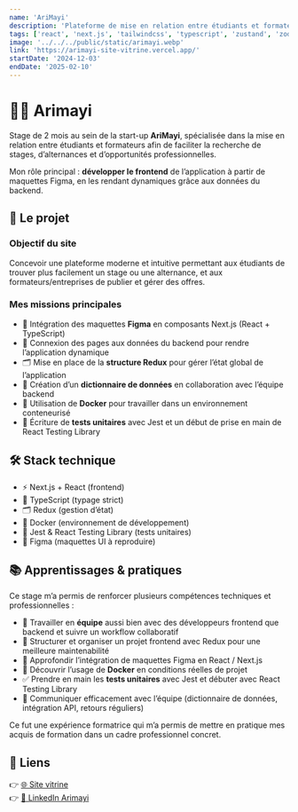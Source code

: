 ```yaml
---
name: 'AriMayi'
description: 'Plateforme de mise en relation entre étudiants et formateurs'
tags: ['react', 'next.js', 'tailwindcss', 'typescript', 'zustand', 'zod']
image: '../../../public/static/arimayi.webp'
link: 'https://arimayi-site-vitrine.vercel.app/'
startDate: '2024-12-03'
endDate: '2025-02-10'
---
```



# 👩‍🎓 Arimayi

Stage de 2 mois au sein de la start-up **AriMayi**, spécialisée dans la mise en relation entre étudiants et formateurs afin de faciliter la recherche de stages, d’alternances et d’opportunités professionnelles.  

Mon rôle principal : **développer le frontend** de l’application à partir de maquettes Figma, en les rendant dynamiques grâce aux données du backend.


## 🎯 Le projet

### Objectif du site

Concevoir une plateforme moderne et intuitive permettant aux étudiants de trouver plus facilement un stage ou une alternance, et aux formateurs/entreprises de publier et gérer des offres.  

### Mes missions principales

- 🔨 Intégration des maquettes **Figma** en composants Next.js (React + TypeScript)  
- 🔗 Connexion des pages aux données du backend pour rendre l’application dynamique  
- 🗂️ Mise en place de la **structure Redux** pour gérer l’état global de l’application  
- 📖 Création d’un **dictionnaire de données** en collaboration avec l’équipe backend  
- 🐳 Utilisation de **Docker** pour travailler dans un environnement conteneurisé  
- 🧪 Écriture de **tests unitaires** avec Jest et un début de prise en main de React Testing Library  


## 🛠️ Stack technique

- ⚡ Next.js + React (frontend)  
- 📘 TypeScript (typage strict)  
- 🗂️ Redux (gestion d’état)  
- 🐳 Docker (environnement de développement)  
- 🧪 Jest & React Testing Library (tests unitaires)  
- 🎨 Figma (maquettes UI à reproduire)  


## 📚 Apprentissages & pratiques

Ce stage m’a permis de renforcer plusieurs compétences techniques et professionnelles :

- 👥 Travailler en **équipe** aussi bien avec des développeurs frontend que backend et suivre un workflow collaboratif  
- 🧩 Structurer et organiser un projet frontend avec Redux pour une meilleure maintenabilité  
- 🔎 Approfondir l’intégration de maquettes Figma en React / Next.js  
- 🚀 Découvrir l’usage de **Docker** en conditions réelles de projet  
- ✅ Prendre en main les **tests unitaires** avec Jest et débuter avec React Testing Library  
- 📄 Communiquer efficacement avec l’équipe (dictionnaire de données, intégration API, retours réguliers)  

Ce fut une expérience formatrice qui m’a permis de mettre en pratique mes acquis de formation dans un cadre professionnel concret.


## 🔗 Liens

👉 [🌐 Site vitrine](https://arimayi.fr/)  
👉 [💼 LinkedIn Arimayi](https://www.linkedin.com/company/arimayi/posts/?feedView=all)
